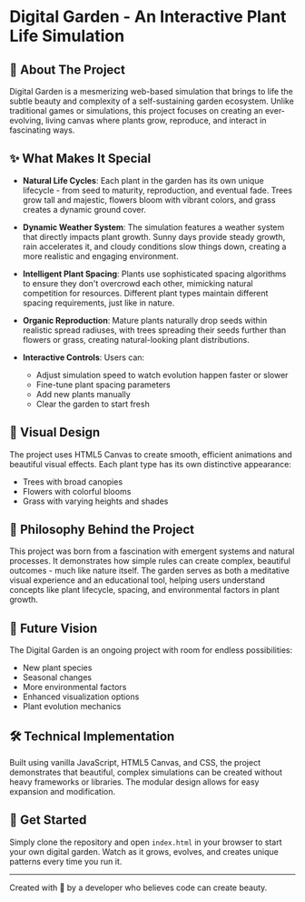 # Digital Garden - An Interactive Plant Life Simulation

## 🌱 About The Project

Digital Garden is a mesmerizing web-based simulation that brings to life the subtle beauty and complexity of a self-sustaining garden ecosystem. Unlike traditional games or simulations, this project focuses on creating an ever-evolving, living canvas where plants grow, reproduce, and interact in fascinating ways.

## ✨ What Makes It Special

- **Natural Life Cycles**: Each plant in the garden has its own unique lifecycle - from seed to maturity, reproduction, and eventual fade. Trees grow tall and majestic, flowers bloom with vibrant colors, and grass creates a dynamic ground cover.

- **Dynamic Weather System**: The simulation features a weather system that directly impacts plant growth. Sunny days provide steady growth, rain accelerates it, and cloudy conditions slow things down, creating a more realistic and engaging environment.

- **Intelligent Plant Spacing**: Plants use sophisticated spacing algorithms to ensure they don't overcrowd each other, mimicking natural competition for resources. Different plant types maintain different spacing requirements, just like in nature.

- **Organic Reproduction**: Mature plants naturally drop seeds within realistic spread radiuses, with trees spreading their seeds further than flowers or grass, creating natural-looking plant distributions.

- **Interactive Controls**: Users can:
  - Adjust simulation speed to watch evolution happen faster or slower
  - Fine-tune plant spacing parameters
  - Add new plants manually
  - Clear the garden to start fresh

## 🎨 Visual Design

The project uses HTML5 Canvas to create smooth, efficient animations and beautiful visual effects. Each plant type has its own distinctive appearance:
- Trees with broad canopies
- Flowers with colorful blooms
- Grass with varying heights and shades

## 💭 Philosophy Behind the Project

This project was born from a fascination with emergent systems and natural processes. It demonstrates how simple rules can create complex, beautiful outcomes - much like nature itself. The garden serves as both a meditative visual experience and an educational tool, helping users understand concepts like plant lifecycle, spacing, and environmental factors in plant growth.

## 🚀 Future Vision

The Digital Garden is an ongoing project with room for endless possibilities:
- New plant species
- Seasonal changes
- More environmental factors
- Enhanced visualization options
- Plant evolution mechanics

## 🛠 Technical Implementation

Built using vanilla JavaScript, HTML5 Canvas, and CSS, the project demonstrates that beautiful, complex simulations can be created without heavy frameworks or libraries. The modular design allows for easy expansion and modification.

## 🌿 Get Started

Simply clone the repository and open `index.html` in your browser to start your own digital garden. Watch as it grows, evolves, and creates unique patterns every time you run it.

---

Created with 💚 by a developer who believes code can create beauty.
